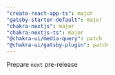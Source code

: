 ```yaml
---
"create-react-app-ts": major
"gatsby-starter-default": major
"chakra-nextjs": major
"chakra-nextjs-ts": major
"@chakra-ui/media-query": patch
"@chakra-ui/gatsby-plugin": patch
---
```


Prepare `next` pre-release
